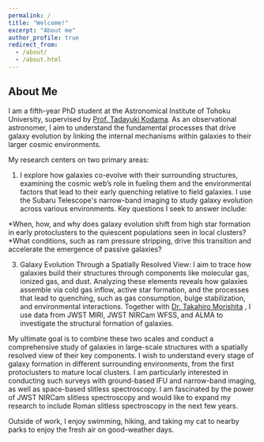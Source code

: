 ```yaml
---
permalink: /
title: "Welcome!"
excerpt: "About me"
author_profile: true
redirect_from: 
  - /about/
  - /about.html
---
```


About Me
------

I am a fifth-year PhD student at the Astronomical Institute of Tohoku University, supervised by [Prof. Tadayuki Kodama](http://mahalo.galaxy.bindcloud.jp/pg39.html). As an observational astronomer, I aim to understand the fundamental processes that drive galaxy evolution by linking the internal mechanisms within galaxies to their larger cosmic environments. 

My research centers on two primary areas:

1. I explore how galaxies co-evolve with their surrounding structures, examining the cosmic web’s role in fueling them and the environmental factors that lead to their early quenching relative to field galaxies. I use the Subaru Telescope's narrow-band imaging to study galaxy evolution across various environments.
Key questions I seek to answer include:

*When, how, and why does galaxy evolution shift from high star formation in early protoclusters to the quiescent populations seen in local clusters?
*What conditions, such as ram pressure stripping, drive this transition and accelerate the emergence of passive galaxies?


3. Galaxy Evolution Through a Spatially Resolved View: I aim to trace how galaxies build their structures through components like molecular gas, ionized gas, and dust. Analyzing these elements reveals how galaxies assemble via cold gas inflow, active star formation, and the processes that lead to quenching, such as gas consumption, bulge stabilization, and environmental interactions. Together with [Dr. Takahiro Morishita](https://mtakahiro.github.io) , I use data from JWST MIRI, JWST NIRCam WFSS, and ALMA to investigate the structural formation of galaxies.


My ultimate goal is to combine these two scales and conduct a comprehensive study of galaxies in large-scale structures with a spatially resolved view of their key components. I wish to understand every stage of galaxy formation in different surrounding environments, from the first protoclusters to mature local clusters. I am particularly interested in conducting such surveys with ground-based IFU and narrow-band imaging, as well as space-based slitless spectroscopy. I am fascinated by the power of JWST NIRCam slitless spectroscopy and would like to expand my research to include Roman slitless spectroscopy in the next few years.


Outside of work, I enjoy swimming, hiking, and taking my cat to nearby parks to enjoy the fresh air on good-weather days.
